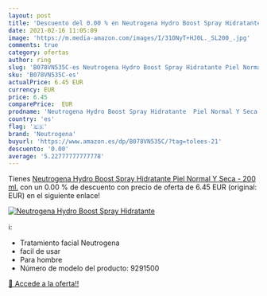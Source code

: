 ```yaml
---
layout: post
title: 'Descuento del 0.00 % en Neutrogena Hydro Boost Spray Hidratante '
date: 2021-02-16 11:05:09
image: 'https://m.media-amazon.com/images/I/31ONyT+HJ0L._SL200_.jpg'
comments: true
category: ofertas
author: ring
slug: 'B078VN535C-es Neutrogena Hydro Boost Spray Hidratante Piel Normal Y Seca...'
sku: 'B078VN535C-es'
actualPrice: 6.45 EUR
currency: EUR
price: 6.45
comparePrice:  EUR
prodname: 'Neutrogena Hydro Boost Spray Hidratante  Piel Normal Y Seca  - 200 ml.'
country: 'es'
flag: '🇪🇸'
brand: 'Neutrogena'
buyurl: 'https://www.amazon.es/dp/B078VN535C/?tag=tolees-21'
descuento: '0.00'
average: '5.22777777777778'
---
```


Tienes [Neutrogena Hydro Boost Spray Hidratante  Piel Normal Y Seca  - 200 ml.](https://www.amazon.es/dp/B078VN535C/?tag=tolees-21) con un 0.00 % de descuento con precio de oferta de 6.45 EUR (original:  EUR) en el siguiente enlace!

[![Neutrogena Hydro Boost Spray Hidratante ](https://m.media-amazon.com/images/I/31ONyT+HJ0L._SL200_.jpg)](https://www.amazon.es/dp/B078VN535C/?tag=tolees-21)

ℹ️:

- Tratamiento facial Neutrogena
- facil de usar
- Para hombre
- Número de modelo del producto: 9291500

[🛒 Accede a la oferta!!](https://www.amazon.es/dp/B078VN535C/?tag=tolees-21)
